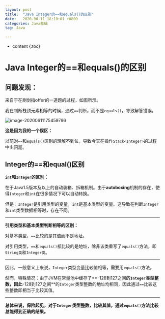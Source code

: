 ```yaml
---
layout: post
title:  "Java Integer的==和equals()的区别"
date:   2020-06-11 18:10:01 +0800
categories: Java基础
tag: Java

---
```



* content
{:toc}




# Java Integer的==和equals()的区别

## 问题发现：

来自于在刷剑指offer的一道题的过程，如图所示。

我在判断栈顶元素相等的时候，通过`==`判断，而不是`equals()`，导致解答错误。

![image-20200611175459766](C:\Users\admin\AppData\Roaming\Typora\typora-user-images\image-20200611175459766.png)

**这是因为我的一个误区：**

以前对`==`和`equals()`区别的理解不到位，导致今天在操作`Stack<Integer>`的过程中出问题。

## Integer的==和equal()区别

**`int`和`Integer`的区别：**

在于Java1.5版本及以上的自动装箱、拆箱机制。由于**autoboxing**机制的存在，使得`Integer`和`int`在很多情况下可以自动转换。

但是：`Integer`是引用类型的变量，`int`是基本类型的变量。这导致在判断`Integer`和`int`类型数据相等时，存在不同。

------

**引用类型和基本类型判断相等的区别：**

对基本类型，`==`比较的是其值而不是地址。

对引用类型，`==`和`equals()`都比较的是地址，除非该类重写了`equals()`方法，即`String类`和`Integer类`。

------

因此，一般意义上来说，`Integer`类型变量比较值相等，需要用`equals()`方法。

然而，特殊情况：由于JVM在常量池中缓存了**-128到127之间**的`Integer`类型整数，因此**-128到127之间**的`Integer`类型整数的地址均相同，因此通过`==`比较这些整数即相当于比较其值。

------

**总体来说，保险起见，对于`Integer`类型整数，比较其值，通过`equals()`方法比较总能得到正确的结果。**